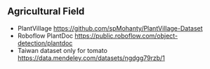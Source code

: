 ## Agricultural Field
* PlantVillage https://github.com/spMohanty/PlantVillage-Dataset
* Roboflow PlantDoc https://public.roboflow.com/object-detection/plantdoc
* Taiwan dataset only for tomato https://data.mendeley.com/datasets/ngdgg79rzb/1
